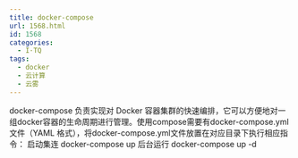 ```yaml
---
title: docker-compose
url: 1568.html
id: 1568
categories:
  - I·TQ
tags:
  - docker
  - 云计算
  - 云雾
---
```


docker-compose 负责实现对 Docker 容器集群的快速编排，它可以方便地对一组docker容器的生命周期进行管理。使用compose需要有docker-compose.yml文件（YAML 格式），将docker-compose.yml文件放置在对应目录下执行相应指令： 启动集连 docker-compose up 后台运行 docker-compose up -d